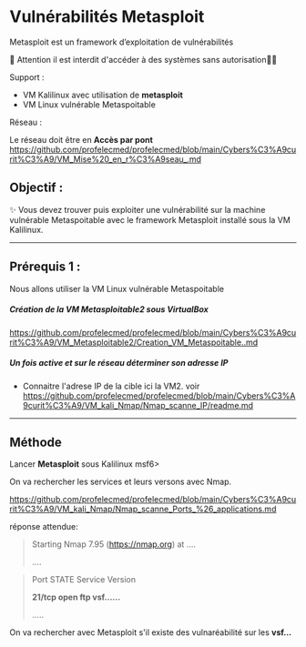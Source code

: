 # Vulnérabilités Metasploit

Metasploit est un framework d’exploitation de vulnérabilités

🚩 Attention il est interdit d'accéder à des systèmes sans autorisation🏴‍☠️

Support : 

* VM Kalilinux avec utilisation de **metasploit**
* VM Linux vulnérable Metaspoitable

Réseau :

Le réseau doit être en **Accès par pont**
https://github.com/profelecmed/profelecmed/blob/main/Cybers%C3%A9curit%C3%A9/VM_Mise%20_en_r%C3%A9seau_.md


## Objectif :

✨ Vous devez trouver puis exploiter une vulnérabilité sur la machine vulnérable Metaspoitable avec le framework Metasploit installé sous la VM Kalilinux.

-----

## Prérequis 1 :

Nous allons utiliser la VM Linux vulnérable Metaspoitable
##### Création de la VM Metasploitable2 sous VirtualBox
https://github.com/profelecmed/profelecmed/blob/main/Cybers%C3%A9curit%C3%A9/VM_Metasploitable2/Creation_VM_Metaspoitable..md

##### Un fois active et sur le réseau déterminer son adresse IP
* Connaitre l'adrese IP de la cible ici la VM2. voir https://github.com/profelecmed/profelecmed/blob/main/Cybers%C3%A9curit%C3%A9/VM_kali_Nmap/Nmap_scanne_IP/readme.md
-----

## Méthode

Lancer **Metasploit** sous Kalilinux
  msf6>

On va rechercher les services et leurs versons avec Nmap.

https://github.com/profelecmed/profelecmed/blob/main/Cybers%C3%A9curit%C3%A9/VM_kali_Nmap/Nmap_scanne_Ports_%26_applications.md

réponse attendue:
>
> Starting Nmap 7.95 (https://nmap.org) at ....
>
> ....

>Port     STATE    Service    Version
>
> **21/tcp   open  ftp   vsf......**
>
>  .....

On va rechercher avec Metasploit s'il existe des vulnaréabilité sur les **vsf...**
